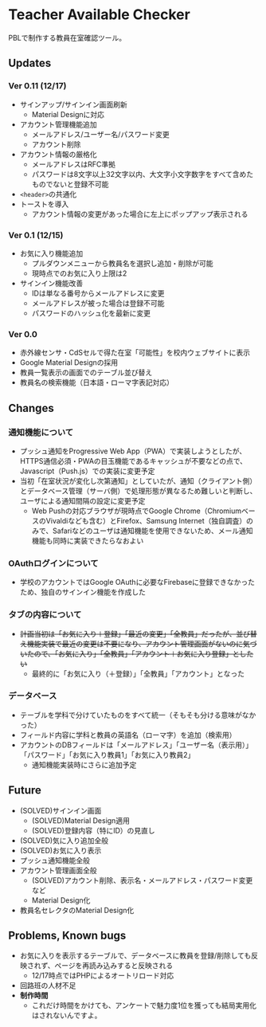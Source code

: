 # Teacher Available Checker

PBLで制作する教員在室確認ツール。

## Updates

### Ver 0.11 (12/17)

- サインアップ/サインイン画面刷新
  - Material Designに対応
- アカウント管理機能追加
  - メールアドレス/ユーザー名/パスワード変更
  - アカウント削除
- アカウント情報の厳格化
  - メールアドレスはRFC準拠
  - パスワードは8文字以上32文字以内、大文字小文字数字をすべて含めたものでないと登録不可能
- `<header>`の共通化
- トーストを導入
  - アカウント情報の変更があった場合に左上にポップアップ表示される

### Ver 0.1 (12/15)

- お気に入り機能追加
  - プルダウンメニューから教員名を選択し追加・削除が可能
  - 現時点でのお気に入り上限は2
- サインイン機能改善
  - IDは単なる番号からメールアドレスに変更
  - メールアドレスが被った場合は登録不可能
  - パスワードのハッシュ化を最新に変更

### Ver 0.0
- 赤外線センサ・CdSセルで得た在室「可能性」を校内ウェブサイトに表示
- Google Material Designの採用
- 教員一覧表示の画面でのテーブル並び替え
- 教員名の検索機能（日本語・ローマ字表記対応）

## Changes

### 通知機能について

- プッシュ通知をProgressive Web App（PWA）で実装しようとしたが、HTTPS通信必須・PWAの目玉機能であるキャッシュが不要などの点で、Javascript（Push.js）での実装に変更予定
- 当初「在室状況が変化し次第通知」としていたが、通知（クライアント側）とデータベース管理（サーバ側）で処理形態が異なるため難しいと判断し、ユーザによる通知間隔の設定に変更予定
  -	 Web Pushの対応ブラウザが現時点でGoogle Chrome（ChromiumベースのVivaldiなども含む）とFirefox、Samsung Internet（独自調査）のみで、Safariなどのユーザは通知機能を使用できないため、メール通知機能も同時に実装できたらなおよい

### OAuthログインについて

- 学校のアカウントではGoogle OAuthに必要なFirebaseに登録できなかったため、独自のサインイン機能を作成した

### タブの内容について
- <del>計画当初は「お気に入り＋登録」「最近の変更」「全教員」だったが、並び替え機能実装で最近の変更は不要になり、アカウント管理画面がないのに気づいたので、「お気に入り」「全教員」「アカウント＋お気に入り登録」としたい</del>
  - 最終的に「お気に入り（＋登録）」「全教員」「アカウント」となった

### データベース
- テーブルを学科で分けていたものをすべて統一（そもそも分ける意味がなかった）
- フィールド内容に学科と教員の英語名（ローマ字）を追加（検索用）
- アカウントのDBフィールドは「メールアドレス」「ユーザー名（表示用）」「パスワード」「お気に入り教員1」「お気に入り教員2」
  - 通知機能実装時にさらに追加予定

## Future

- (SOLVED)サインイン画面
  - (SOLVED)Material Design適用
  - (SOLVED)登録内容（特にID）の見直し
- (SOLVED)気に入り追加全般
- (SOLVED)お気に入り表示
- プッシュ通知機能全般
- アカウント管理画面全般
  - (SOLVED)アカウント削除、表示名・メールアドレス・パスワード変更など
  - Material Design化
- 教員名セレクタのMaterial Design化

## Problems, Known bugs
- お気に入りを表示するテーブルで、データベースに教員を登録/削除しても反映されず、ページを再読み込みすると反映される
  - 12/17時点ではPHPによるオートリロード対応
- 回路班の人材不足
- **制作時間**
  - これだけ時間をかけても、アンケートで魅力度1位を獲っても結局実用化はされないんですよ。
